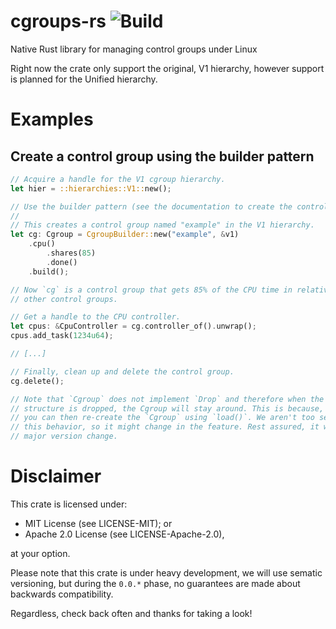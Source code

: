 # cgroups-rs ![Build](https://travis-ci.org/levex/cgroups-rs.svg?branch=master)
Native Rust library for managing control groups under Linux

Right now the crate only support the original, V1 hierarchy, however support
is planned for the Unified hierarchy.

# Examples

## Create a control group using the builder pattern

``` rust
// Acquire a handle for the V1 cgroup hierarchy.
let hier = ::hierarchies::V1::new();

// Use the builder pattern (see the documentation to create the control group)
//
// This creates a control group named "example" in the V1 hierarchy.
let cg: Cgroup = CgroupBuilder::new("example", &v1)
	.cpu()
		.shares(85)
		.done()
	.build();

// Now `cg` is a control group that gets 85% of the CPU time in relative to
// other control groups.

// Get a handle to the CPU controller.
let cpus: &CpuController = cg.controller_of().unwrap();
cpus.add_task(1234u64);

// [...]

// Finally, clean up and delete the control group.
cg.delete();

// Note that `Cgroup` does not implement `Drop` and therefore when the
// structure is dropped, the Cgroup will stay around. This is because, later
// you can then re-create the `Cgroup` using `load()`. We aren't too set on
// this behavior, so it might change in the feature. Rest assured, it will be a
// major version change.
```

# Disclaimer

This crate is licensed under:

- MIT License (see LICENSE-MIT); or
- Apache 2.0 License (see LICENSE-Apache-2.0),

at your option.

Please note that this crate is under heavy development, we will use sematic
versioning, but during the `0.0.*` phase, no guarantees are made about
backwards compatibility.

Regardless, check back often and thanks for taking a look!
